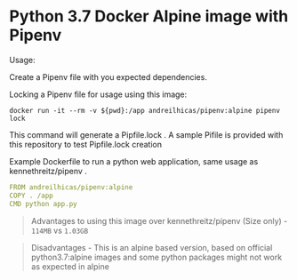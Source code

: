 # Python 3.7 Docker Alpine image with Pipenv

Usage:

Create a Pipenv file with you expected dependencies.

Locking a Pipenv file for usage using this image:

    docker run -it --rm -v ${pwd}:/app andreilhicas/pipenv:alpine pipenv lock

This command will generate a Pipfile.lock . A sample Pifile is provided with this repository to test Pipfile.lock creation

Example Dockerfile to run a python web application, same usage as kennethreitz/pipenv .

```yml
FROM andreilhicas/pipenv:alpine
COPY . /app
CMD python app.py
```

> Advantages to using this image over kennethreitz/pipenv (Size only) - `114MB` vs `1.03GB`

> Disadvantages - This is an alpine based version, based on official python3.7:alpine images and some python packages might not work as expected in alpine